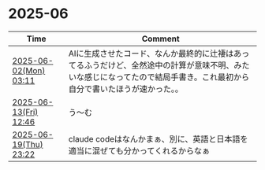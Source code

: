 # 2025-06

| Time | Comment |
| ----- | ------- |
| [2025-06-02(Mon) 03:11](https://bsky.app/profile/tokuhirom.bsky.social/post/3lqlsjs2y5c2i) | AIに生成させたコード、なんか最終的に辻褄はあってるふうだけど、全然途中の計算が意味不明、みたいな感じになってたので結局手書き。これ最初から自分で書いたほうが速かった。。 |
| [2025-06-13(Fri) 12:46](https://bsky.app/profile/tokuhirom.bsky.social/post/3lrihraqhws2j) | う～む |
| [2025-06-19(Thu) 23:22](https://bsky.app/profile/tokuhirom.bsky.social/post/3lryo53p2v22x) | claude codeはなんかまぁ、別に、英語と日本語を適当に混ぜても分かってくれるからなぁ |
